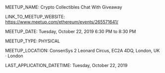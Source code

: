  MEETUP_NAME: Crypto Collectibles Chat With Giveaway

 LINK_TO_MEETUP_WEBSITE: https://www.meetup.com/ethereum/events/265571641/

 MEETUP_DATE: Tuesday, October 22, 2019
              6:30 PM to 8:30 PM

 MEETUP_TYPE: PHYSICAL

 MEETUP_LOCATION: ConsenSys 2 Leonard Circus, EC2A 4DQ, London, UK · London

 LAST_APPLICATION_DATETIME: Tuesday, October 22, 2019

